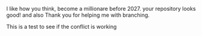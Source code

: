 I like how you think, become a millionare before 2027.
your repository looks good!
and also Thank you for helping me with branching.

This is a test to see if the conflict is working
